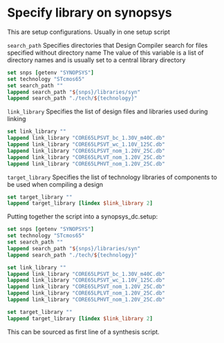 # Specify library on synopsys
This are setup configurations. Usually in one setup script

`search_path`
	Specifies directories that Design Compiler search for files specified without directory name
	The value of this variable is a list of directory names and is usually set to a central library directory

```tcl
set snps [getenv "SYNOPSYS"]
set technology "STcmos65"
set search_path ""
lappend search_path "${snps}/libraries/syn"
lappend search_path "./tech/${technology}"
```

`link_library`
	Specifies the list of design files and libraries used during linking

```tcl
set link_library ""
lappend link_library "CORE65LPSVT_bc_1.30V_m40C.db"
lappend link_library "CORE65LPSVT_wc_1.10V_125C.db"
lappend link_library "CORE65LPSVT_nom_1.20V_25C.db"
lappend link_library "CORE65LPLVT_nom_1.20V_25C.db"
lappend link_library "CORE65LPHVT_nom_1.20V_25C.db"

```

`target_library`
	Specifies the list of technology libraries of components to be used when compiling a design
```tcl
set target_library ""
lappend target_library [lindex $link_library 2]
```


Putting together the script into a synopsys_dc.setup:

```tcl
set snps [getenv "SYNOPSYS"]
set technology "STcmos65"
set search_path ""
lappend search_path "${snps}/libraries/syn"
lappend search_path "./tech/${technology}"

set link_library ""
lappend link_library "CORE65LPSVT_bc_1.30V_m40C.db"
lappend link_library "CORE65LPSVT_wc_1.10V_125C.db"
lappend link_library "CORE65LPSVT_nom_1.20V_25C.db"
lappend link_library "CORE65LPLVT_nom_1.20V_25C.db"
lappend link_library "CORE65LPHVT_nom_1.20V_25C.db"

set target_library ""
lappend target_library [lindex $link_library 2]

```

This can be sourced as first line of a synthesis script.